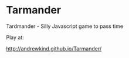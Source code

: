 # Tarmander
Tardmander - Silly Javascript game to pass time

Play at:

http://andrewkind.github.io/Tarmander/
